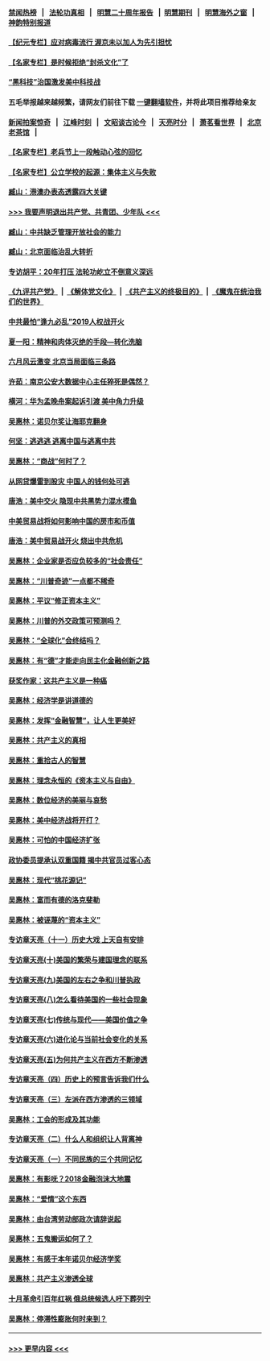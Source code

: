 #### [禁闻热榜](热点新闻.md?=0)  &nbsp;&nbsp;|&nbsp;&nbsp; [法轮功真相](https://github.com/gfw-breaker/truth/blob/master/README.md?=0) &nbsp;&nbsp;|&nbsp;&nbsp; [明慧二十周年报告](https://github.com/gfw-breaker/mh-reports/blob/master/README.md?=0) &nbsp;&nbsp;|&nbsp;&nbsp;[明慧期刊](https://github.com/gfw-breaker/mh-qikan) &nbsp;&nbsp;|&nbsp;&nbsp; [明慧海外之窗](https://github.com/gfw-breaker/mh-news/blob/master/README.md?=0) &nbsp;&nbsp;|&nbsp;&nbsp; [神韵特别报道](https://github.com/gfw-breaker/mh-news/blob/master/shenyun.md?=0)
#### [【纪元专栏】应对病毒流行 渥京未以加人为先引担忧](../pages/nsc423/n11875714.md?t=02270731) 
#### [【名家专栏】是时候拒绝“封杀文化”了](../pages/nsc423/n11814093.md?t=02270731) 
#### [“黑科技”治国激发美中科技战](../pages/nsc423/n11638056.md?t=02270731) 
#### 五毛举报越来越频繁，请网友们前往下载 [一键翻墙软件](https://github.com/gfw-breaker/ssr-accounts)，并将此项目推荐给亲友
#### [新闻拍案惊奇](https://github.com/gfw-breaker/banned-news/blob/master/pages/link4.md) &nbsp;&nbsp;|&nbsp;&nbsp; [江峰时刻](https://github.com/gfw-breaker/banned-news/blob/master/pages/link4.md) &nbsp;&nbsp;|&nbsp;&nbsp; [文昭谈古论今](https://github.com/gfw-breaker/banned-news/blob/master/pages/link4.md) &nbsp;&nbsp;|&nbsp;&nbsp; [天亮时分](https://github.com/gfw-breaker/banned-news/blob/master/pages/link4.md) &nbsp;&nbsp;|&nbsp;&nbsp; [萧茗看世界](https://github.com/gfw-breaker/banned-news/blob/master/pages/link4.md) &nbsp;&nbsp;|&nbsp;&nbsp; [北京老茶馆](https://github.com/gfw-breaker/banned-news/blob/master/pages/link4.md) &nbsp;&nbsp;|&nbsp;&nbsp; 
#### [【名家专栏】老兵节上一段触动心弦的回忆](../pages/nsc423/n11646016.md?t=02270731) 
#### [【名家专栏】公立学校的起源：集体主义与失败](../pages/nsc423/n11601833.md?t=02270731) 
#### [臧山：港澳办表态透露四大关键](../pages/nsc423/n11421628.md?t=02270731) 
#### [>>> 我要声明退出共产党、共青团、少年队 <<<](https://github.com/begood0513/goodnews/blob/master/quit/letter.md) 
#### [臧山：中共缺乏管理开放社会的能力](../pages/nsc423/n11407457.md?t=02270731) 
#### [臧山：北京面临治乱大转折](../pages/nsc423/n11406895.md?t=02270731) 
#### [专访胡平：20年打压 法轮功屹立不倒意义深远](../pages/nsc423/n11398800.md?t=02270731) 
#### [《九评共产党》](https://github.com/begood0513/9ping.md/blob/master/README.md) &nbsp;|&nbsp; [《解体党文化》](../../../../jtdwh.md/blob/master/README.md)  &nbsp;|&nbsp; [《共产主义的终极目的》](../../../../gczydzjmd.md/blob/master/README.md) &nbsp;|&nbsp; [《魔鬼在统治我们的世界》](../../../../mgztzwmdsj.md/blob/master/README.md) 
#### [中共最怕“逢九必乱”2019人权战开火](../pages/nsc423/n11385248.md?t=02270731) 
#### [夏一阳：精神和肉体灭绝的手段—转化洗脑](../pages/nsc423/n11368250.md?t=02270731) 
#### [六月风云激变 北京当局面临三条路](../pages/nsc423/n11313668.md?t=02270731) 
#### [许茹：南京公安大数据中心主任猝死是偶然？](../pages/nsc423/n11064744.md?t=02270731) 
#### [横河：华为孟晚舟案起诉引渡 美中角力升级](../pages/nsc423/n11027230.md?t=02270731) 
#### [吴惠林：诺贝尔奖让海耶克翻身](../pages/nsc423/n10890049.md?t=02270731) 
#### [何坚：逃逃逃 逃离中国与逃离中共](../pages/nsc423/n10592891.md?t=02270731) 
#### [吴惠林：“商战”何时了？](../pages/nsc423/n10573558.md?t=02270731) 
#### [从网贷爆雷到股灾 中国人的钱何处可逃](../pages/nsc423/n10572800.md?t=02270731) 
#### [唐浩：美中交火 隐现中共黑势力混水摸鱼](../pages/nsc423/n10544040.md?t=02270731) 
#### [中美贸易战将如何影响中国的房市和币值](../pages/nsc423/n10543697.md?t=02270731) 
#### [唐浩：美中贸易战开火 烧出中共危机](../pages/nsc423/n10540126.md?t=02270731) 
#### [吴惠林：企业家是否应负较多的“社会责任”](../pages/nsc423/n10535022.md?t=02270731) 
#### [吴惠林：“川普奇迹”一点都不稀奇](../pages/nsc423/n10512808.md?t=02270731) 
#### [吴惠林：平议“修正资本主义”](../pages/nsc423/n10495724.md?t=02270731) 
#### [吴惠林：川普的外交政策可预测吗？](../pages/nsc423/n10462387.md?t=02270731) 
#### [吴惠林：“全球化”会终结吗？](../pages/nsc423/n10452838.md?t=02270731) 
#### [吴惠林：有“德”才能走向民主化金融创新之路](../pages/nsc423/n10432292.md?t=02270731) 
#### [获奖作家：这共产主义是一种癌](../pages/nsc423/n10431541.md?t=02270731) 
#### [吴惠林：经济学是讲道德的](../pages/nsc423/n10398014.md?t=02270731) 
#### [吴惠林：发挥“金融智慧”，让人生更美好](../pages/nsc423/n10375019.md?t=02270731) 
#### [吴惠林：共产主义的真相](../pages/nsc423/n10351394.md?t=02270731) 
#### [吴惠林：重拾古人的智慧](../pages/nsc423/n10337691.md?t=02270731) 
#### [吴惠林：理念永恒的《资本主义与自由》](../pages/nsc423/n10316274.md?t=02270731) 
#### [吴惠林：数位经济的美丽与哀愁](../pages/nsc423/n10292946.md?t=02270731) 
#### [吴惠林：美中经济战将开打？](../pages/nsc423/n10258825.md?t=02270731) 
#### [吴惠林：可怕的中国经济扩张](../pages/nsc423/n10219147.md?t=02270731) 
#### [政协委员提承认双重国籍 揭中共官员过客心态](../pages/nsc423/n10208809.md?t=02270731) 
#### [吴惠林：现代“桃花源记”](../pages/nsc423/n10185234.md?t=02270731) 
#### [吴惠林：富而有德的洛克斐勒](../pages/nsc423/n10142264.md?t=02270731) 
#### [吴惠林：被诬蔑的“资本主义”](../pages/nsc423/n10124816.md?t=02270731) 
#### [专访章天亮（十一）历史大戏 上天自有安排](../pages/nsc423/n10094905.md?t=02270731) 
#### [专访章天亮(十)美国的繁荣与建国理念的联系](../pages/nsc423/n10094899.md?t=02270731) 
#### [专访章天亮(九)美国的左右之争和川普执政](../pages/nsc423/n10094889.md?t=02270731) 
#### [专访章天亮(八)怎么看待美国的一些社会现象](../pages/nsc423/n10094857.md?t=02270731) 
#### [专访章天亮(七)传统与现代——美国价值之争](../pages/nsc423/n10093140.md?t=02270731) 
#### [专访章天亮(六)进化论与当前社会变化的关系](../pages/nsc423/n10092036.md?t=02270731) 
#### [专访章天亮(五)为何共产主义在西方不断渗透](../pages/nsc423/n10083620.md?t=02270731) 
#### [专访章天亮（四）历史上的预言告诉我们什么](../pages/nsc423/n10083606.md?t=02270731) 
#### [专访章天亮（三）左派在西方渗透的三领域](../pages/nsc423/n10081115.md?t=02270731) 
#### [吴惠林：工会的形成及其功能](../pages/nsc423/n10080633.md?t=02270731) 
#### [专访章天亮（二）什么人和组织让人背离神](../pages/nsc423/n10076637.md?t=02270731) 
#### [专访章天亮（一）不同民族的三个共同记忆](../pages/nsc423/n10074188.md?t=02270731) 
#### [吴惠林：有影呒？2018金融泡沫大地震](../pages/nsc423/n10040534.md?t=02270731) 
#### [吴惠林：“爱情”这个东西](../pages/nsc423/n10019423.md?t=02270731) 
#### [吴惠林：由台湾劳动部政次请辞说起](../pages/nsc423/n9979679.md?t=02270731) 
#### [吴惠林：五鬼搬运如何了？](../pages/nsc423/n9925338.md?t=02270731) 
#### [吴惠林：有感于本年诺贝尔经济学奖](../pages/nsc423/n9871883.md?t=02270731) 
#### [吴惠林：共产主义渗透全球](../pages/nsc423/n9812748.md?t=02270731) 
#### [十月革命引百年红祸 俄总统候选人吁下葬列宁](../pages/nsc423/n9810182.md?t=02270731) 
#### [吴惠林：停滞性膨胀何时来到？](../pages/nsc423/n9764136.md?t=02270731) 

----
#### [ >>> 更早内容 <<< ](../indexes/nsc423-earlier.md)
